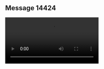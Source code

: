 ## Message 14424



![Video](https://data.iron-swords.co.il/2024/December/12/https://data.iron-swords.co.il/2024/December/12/14424/14424_media.mp4)
